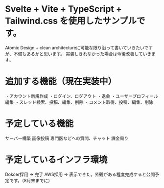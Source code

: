 # Svelte + Vite + TypeScript + Tailwind.css を使用したサンプルです。

Atomic Design + clean architectureに可能な限り沿って書いていきたいですが、不備もあるかと思います。
実装しきれなかった場合は今後改善していきます。

# 追加する機能（現在実装中）
・アカウント新規作成
・ログイン、ログアウト
・退会
・ユーザープロフィール編集
・スレッド検索、投稿、編集、削除
・コメント取得、投稿、編集、削除

# 予定している機能
サーバー構築
画像投稿
専門医などへの質問、チャット
課金周り

# 予定しているインフラ環境
Dokcer採用 → 完了
AWS採用 → 表示できた。外観がある程度完成すると公開予定です。（8月末までに）
